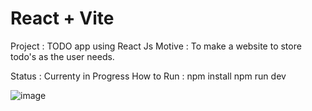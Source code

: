 # React + Vite

Project : TODO app using React Js
Motive : To make a website to store todo's as the user needs.

Status : Currenty in Progress
How to Run :  npm install
              npm run dev

![image](https://github.com/user-attachments/assets/650975ba-8d66-4c86-b25c-cd86065b43d5)
